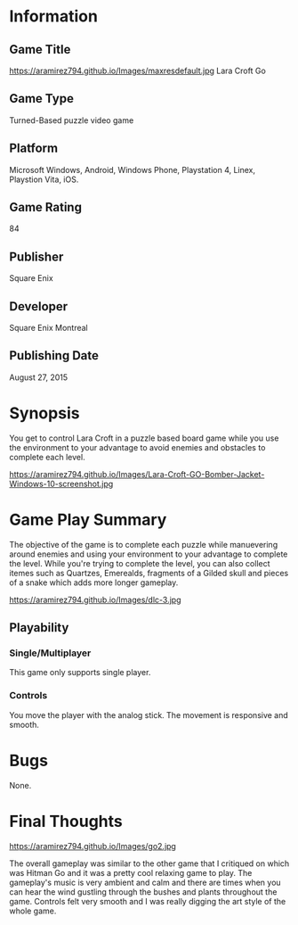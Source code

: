 # Information
## Game Title
https://aramirez794.github.io/Images/maxresdefault.jpg
Lara Croft Go
## Game Type
Turned-Based puzzle video game
## Platform
Microsoft Windows, Android, Windows Phone, Playstation 4, Linex, Playstion Vita, iOS.
## Game Rating
84
## Publisher
Square Enix
## Developer
Square Enix Montreal
## Publishing Date
August 27, 2015
# Synopsis
You get to control Lara Croft in a puzzle based board game while you use the environment to your advantage to avoid 
enemies and obstacles to complete each level.

https://aramirez794.github.io/Images/Lara-Croft-GO-Bomber-Jacket-Windows-10-screenshot.jpg


# Game Play Summary
The objective of the game is to complete each puzzle while manuevering around enemies and using your environment 
to your advantage to complete the level. While you're trying to complete the level, you can also collect itemes such as 
Quartzes, Emerealds, fragments of a Gilded skull  and pieces of a snake which adds more longer gameplay.

https://aramirez794.github.io/Images/dlc-3.jpg

## Playability
### Single/Multiplayer
This game only supports single player.

### Controls
You move the player with the analog stick. The movement is responsive and smooth. 
# Bugs
None.
# Final Thoughts
https://aramirez794.github.io/Images/go2.jpg

The overall gameplay was similar to the other game that I critiqued on which was Hitman Go and it was 
a pretty cool relaxing game to play. The gameplay's music is very ambient and calm and there are times 
when you can hear the wind gustling through the bushes and plants throughout the game. Controls felt
very smooth and I was really digging the art style of the whole game.
